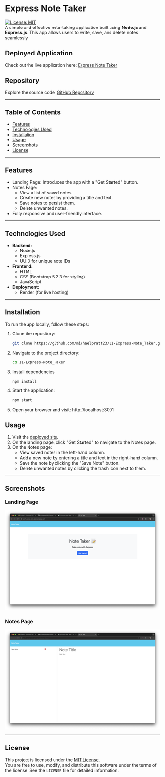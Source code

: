 # Express Note Taker

[![License: MIT](https://img.shields.io/badge/License-MIT-yellow.svg)](https://opensource.org/licenses/MIT)  
A simple and effective note-taking application built using **Node.js** and **Express.js**. This app allows users to write, save, and delete notes seamlessly.

## Deployed Application

Check out the live application here: [Express Note Taker](https://one1-express-note-taker.onrender.com)

## Repository

Explore the source code: [GitHub Repository](https://github.com/michaelpratt23/11-Express-Note_Taker)

---

## Table of Contents

- [Features](#features)
- [Technologies Used](#technologies-used)
- [Installation](#installation)
- [Usage](#usage)
- [Screenshots](#screenshots)
- [License](#license)

---

## Features

- Landing Page: Introduces the app with a "Get Started" button.
- Notes Page:
  - View a list of saved notes.
  - Create new notes by providing a title and text.
  - Save notes to persist them.
  - Delete unwanted notes.
- Fully responsive and user-friendly interface.

---

## Technologies Used

- **Backend:**
  - Node.js
  - Express.js
  - UUID for unique note IDs
- **Frontend:**
  - HTML
  - CSS (Bootstrap 5.2.3 for styling)
  - JavaScript
- **Deployment:**
  - Render (for live hosting)

---

## Installation

To run the app locally, follow these steps:

1. Clone the repository:
   ```bash
   git clone https://github.com/michaelpratt23/11-Express-Note_Taker.git
   ```
2. Navigate to the project directory:
   ```bash
   cd 11-Express-Note_Taker
   ```
3. Install dependencies:
   ```bash
   npm install
   ```
4. Start the application:
   ```bash
   npm start
   ```
5. Open your browser and visit: http://localhost:3001

## Usage

1. Visit the [deployed site](https://one1-express-note-taker.onrender.com).
2. On the landing page, click "Get Started" to navigate to the Notes page.
3. On the Notes page:
   - View saved notes in the left-hand column.
   - Add a new note by entering a title and text in the right-hand column.
   - Save the note by clicking the "Save Note" button.
   - Delete unwanted notes by clicking the trash icon next to them.

---

## Screenshots

### Landing Page

![Landing Page](./public/images/image1.png)

### Notes Page

![Notes Page](./public/images/image2.png)

---

## License

This project is licensed under the [MIT License](https://opensource.org/licenses/MIT).  
You are free to use, modify, and distribute this software under the terms of the license. See the `LICENSE` file for detailed information.
